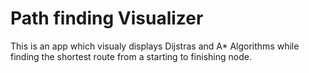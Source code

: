 # Path finding Visualizer

This is an app which visualy displays Dijstras and A* Algorithms while finding the shortest route from a starting to finishing node.
